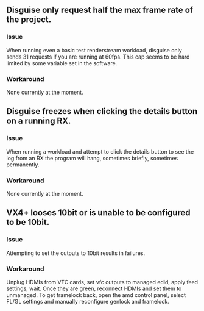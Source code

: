 ## Disguise only request half the max frame rate of the project.

### Issue 
When running even a basic test renderstream workload, disguise only sends 31 requests if you are running at 60fps. This cap seems to be hard limited by some variable set in the software.

### Workaround
None currently at the moment.

## Disguise freezes when clicking the details button on a running RX.

### Issue
When running a workload and attempt to click the details button to see the log from an RX the program will hang, sometimes briefly, sometimes permanently.

### Workaround
None currently at the moment.

## VX4+ looses 10bit or is unable to be configured to be 10bit.

### Issue
Attempting to set the outputs to 10bit results in failures.

### Workaround
Unplug HDMIs from VFC cards, set vfc outputs to managed edid, apply feed settings, wait. Once they are green, reconnect HDMIs and set them to unmanaged.
To get framelock back, open the amd control panel, select FL/GL settings and manually reconfigure genlock and framelock.







